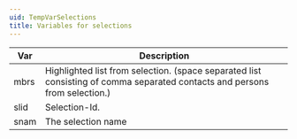 ```yaml
---
uid: TempVarSelections
title: Variables for selections
---
```




|Var|Description|
|---|-----------|
|mbrs|Highlighted list from selection. (space separated list consisting of comma separated contacts and persons from selection.)
|slid|Selection-Id.
|snam|The selection name

